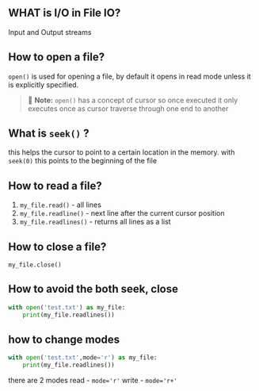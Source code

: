 ## WHAT is I/O in File IO?

Input and  Output streams

## How to open a file?
`open()` is used for opening a file, by default it opens in read mode unless it is explicitly specified.

> 📝 **Note:**  `open()` has a concept of cursor so once executed it only executes once as cursor traverse through one end to another

## What is `seek()` ?
this helps the cursor to point to a certain location in the memory. with `seek(0)` this points to the beginning of the file

## How to read a file?
1. `my_file.read()` - all lines
2. `my_file.readline()`  - next line after the current cursor position
3. `my_file.readlines()` - returns all lines as a list

## How to close a file?
`my_file.close()`

## How to avoid the both seek, close 

```python
with open('test.txt') as my_file:
    print(my_file.readlines())
```
## how to change modes 

```python
with open('test.txt',mode='r') as my_file:
    print(my_file.readlines())
```
there are 2 modes 
read - `mode='r'`
write - `mode='r+'`
